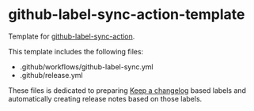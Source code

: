 # github-label-sync-action-template

Template for [github-label-sync-action](https://github.com/r7kamura/github-label-sync-action).

This template includes the following files:

- .github/workflows/github-label-sync.yml
- .github/release.yml

These files is dedicated to preparing [Keep a changelog](https://keepachangelog.com/en/1.0.0/) based labels and automatically creating release notes based on those labels.

